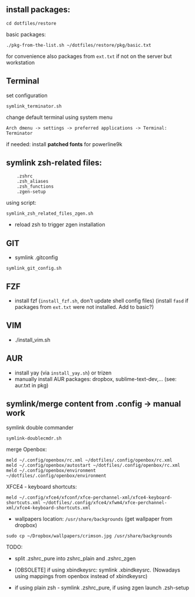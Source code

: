 ## install packages:
```
cd dotfiles/restore
```
basic packages:
```
./pkg-from-the-list.sh ~/dotfiles/restore/pkg/basic.txt
```
for convenience also packages from `ext.txt` if not on the server but workstation

## Terminal
set configuration
```
symlink_terminator.sh
```

change default terminal using system menu
```
Arch dmenu -> settings -> preferred applications -> Terminal: Terminator
```
if needed: install **patched fonts** for powerline9k

## symlink zsh-related files:
```
	.zshrc
	.zsh_aliases
	.zsh_functions
	.zgen-setup
```
using script:
```
symlink_zsh_related_files_zgen.sh
```
* reload zsh to trigger zgen installation

## GIT
* symlink .gitconfig
```
symlink_git_config.sh
```

## FZF
* install fzf (`install_fzf.sh`, don't update shell config files)
(install `fasd` if packages from `ext.txt` were not installed. Add to basic?)

## VIM
* ./install_vim.sh

## AUR
* install yay (via `install_yay.sh`) or trizen
* manually install AUR packages: dropbox, sublime-text-dev,... (see: aur.txt in pkg)

## symlink/merge content from .config -> manual work
symlink double commander
```
symlink-doublecmdr.sh
```

merge Openbox:
```
meld ~/.config/openbox/rc.xml ~/dotfiles/.config/openbox/rc.xml
meld ~/.config/openbox/autostart ~/dotfiles/.config/openbox/rc.xml
meld ~/.config/openbox/environment ~/dotfiles/.config/openbox/environment
```
XFCE4 - keyboard shortcuts:
```
meld ~/.config/xfce4/xfconf/xfce-perchannel-xml/xfce4-keyboard-shortcuts.xml ~/dotfiles/.config/xfce4/xfwm4/xfce-perchannel-xml/xfce4-keyboard-shortcuts.xml
```

* wallpapers location: `/usr/share/backgrounds` (get wallpaper from dropbox)
```
sudo cp ~/Dropbox/wallpapers/crimson.jpg /usr/share/backgrounds
```

TODO:
- split .zshrc_pure into zshrc_plain and .zshrc_zgen

* [OBSOLETE] if using xbindkeysrc: symlink .xbindkeysrc. (Nowadays using mappings from openbox instead of xbindkeysrc)

* if using plain zsh - symlink .zshrc_pure, if using zgen launch .zsh-setup
